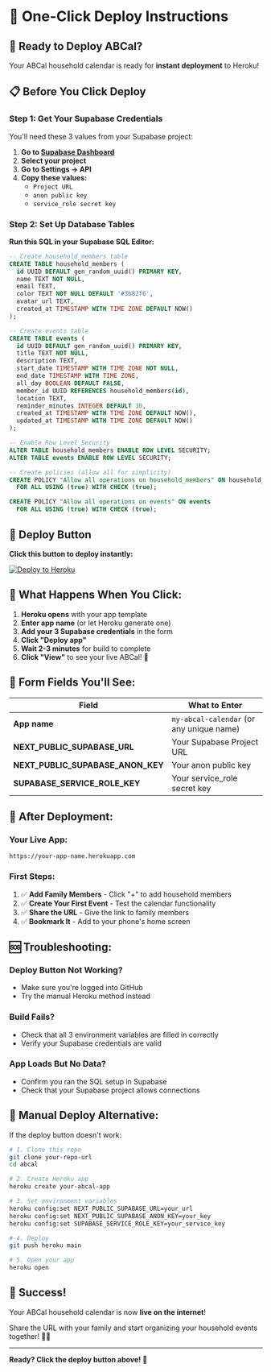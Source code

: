 # 🚀 One-Click Deploy Instructions

## 🎯 **Ready to Deploy ABCal?**

Your ABCal household calendar is ready for **instant deployment** to Heroku!

## 📋 **Before You Click Deploy**

### **Step 1: Get Your Supabase Credentials**

You'll need these 3 values from your Supabase project:

1. **Go to [Supabase Dashboard](https://app.supabase.com)**
2. **Select your project**
3. **Go to Settings → API**
4. **Copy these values:**
   - `Project URL` 
   - `anon public key`
   - `service_role secret key`

### **Step 2: Set Up Database Tables**

**Run this SQL in your Supabase SQL Editor:**

```sql
-- Create household_members table
CREATE TABLE household_members (
  id UUID DEFAULT gen_random_uuid() PRIMARY KEY,
  name TEXT NOT NULL,
  email TEXT,
  color TEXT NOT NULL DEFAULT '#3b82f6',
  avatar_url TEXT,
  created_at TIMESTAMP WITH TIME ZONE DEFAULT NOW()
);

-- Create events table  
CREATE TABLE events (
  id UUID DEFAULT gen_random_uuid() PRIMARY KEY,
  title TEXT NOT NULL,
  description TEXT,
  start_date TIMESTAMP WITH TIME ZONE NOT NULL,
  end_date TIMESTAMP WITH TIME ZONE,
  all_day BOOLEAN DEFAULT FALSE,
  member_id UUID REFERENCES household_members(id),
  location TEXT,
  reminder_minutes INTEGER DEFAULT 30,
  created_at TIMESTAMP WITH TIME ZONE DEFAULT NOW(),
  updated_at TIMESTAMP WITH TIME ZONE DEFAULT NOW()
);

-- Enable Row Level Security
ALTER TABLE household_members ENABLE ROW LEVEL SECURITY;
ALTER TABLE events ENABLE ROW LEVEL SECURITY;

-- Create policies (allow all for simplicity)
CREATE POLICY "Allow all operations on household_members" ON household_members
  FOR ALL USING (true) WITH CHECK (true);

CREATE POLICY "Allow all operations on events" ON events  
  FOR ALL USING (true) WITH CHECK (true);
```

## 🚀 **Deploy Button**

**Click this button to deploy instantly:**

[![Deploy to Heroku](https://www.herokucdn.com/deploy/button.svg)](https://heroku.com/deploy?template=https://github.com/yourusername/abcal)

## 🔧 **What Happens When You Click:**

1. **Heroku opens** with your app template
2. **Enter app name** (or let Heroku generate one)
3. **Add your 3 Supabase credentials** in the form
4. **Click "Deploy app"**
5. **Wait 2-3 minutes** for build to complete
6. **Click "View"** to see your live ABCal! 🎉

## 📝 **Form Fields You'll See:**

| Field | What to Enter |
|-------|---------------|
| **App name** | `my-abcal-calendar` (or any unique name) |
| **NEXT_PUBLIC_SUPABASE_URL** | Your Supabase Project URL |
| **NEXT_PUBLIC_SUPABASE_ANON_KEY** | Your anon public key |
| **SUPABASE_SERVICE_ROLE_KEY** | Your service_role secret key |

## 🎯 **After Deployment:**

### **Your Live App:**
`https://your-app-name.herokuapp.com`

### **First Steps:**
1. ✅ **Add Family Members** - Click "+" to add household members
2. ✅ **Create Your First Event** - Test the calendar functionality  
3. ✅ **Share the URL** - Give the link to family members
4. ✅ **Bookmark It** - Add to your phone's home screen

## 🆘 **Troubleshooting:**

### **Deploy Button Not Working?**
- Make sure you're logged into GitHub
- Try the manual Heroku method instead

### **Build Fails?**
- Check that all 3 environment variables are filled in correctly
- Verify your Supabase credentials are valid

### **App Loads But No Data?**
- Confirm you ran the SQL setup in Supabase
- Check that your Supabase project allows connections

## 🔄 **Manual Deploy Alternative:**

If the deploy button doesn't work:

```bash
# 1. Clone this repo
git clone your-repo-url
cd abcal

# 2. Create Heroku app  
heroku create your-abcal-app

# 3. Set environment variables
heroku config:set NEXT_PUBLIC_SUPABASE_URL=your_url
heroku config:set NEXT_PUBLIC_SUPABASE_ANON_KEY=your_key
heroku config:set SUPABASE_SERVICE_ROLE_KEY=your_service_key

# 4. Deploy
git push heroku main

# 5. Open your app
heroku open
```

## 🎉 **Success!**

Your ABCal household calendar is now **live on the internet**! 

Share the URL with your family and start organizing your household events together! 📅✨

---

**Ready? Click the deploy button above! 🚀**